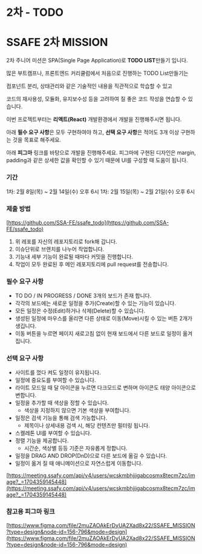# 2차 - TODO

# SSAFE 2차 MISSION

2차 주니어 미션은 SPA(Single Page Application)로 **TODO LIST**만들기 입니다.

많은 부트캠프나, 프론트엔드 커리큘럼에서 처음으로 진행하는 TODO List만들기는

컴포넌트 분리, 상태관리와 같은 기술적인 내용을 직관적으로 학습할 수 있고

코드의 재사용성, 모듈화, 유지보수성 등을 고려하여 질 좋은 코드 작성을 연습할 수 있습니다.

이번 프로젝트부터는 **리액트(React)** 개발환경에서 개발을 진행해주시면 됩니다. 

아래 **필수 요구 사항**은 모두 구현하여야 하고, **선택 요구 사항**은 적어도 3개 이상 구현하는 것을 목표로 해주세요.

아래 **피그마** 링크를 바탕으로 개발을 진행해주세요. 피그마에 구현된 디자인은 margin, padding과 같은 상세한 값을 확인할 수 있기 때문에 UI를 구성할 때 도움이 됩니다. 

### 기간

1차: 2월 8일(목) ~ 2월 14일(수) 오후 6시
1차: 2월 15일(목) ~ 2월 21일(수) 오후 6시

### 제출 방법

[https://github.com/SSA-FE/ssafe_todo](https://github.com/SSA-FE/ssafe_todo)

1. 위 레포를 자신의 레포지토리로 fork해 갑니다.
2. 이슈단위로 브랜치를 나누어 작업합니다.
3. 기능내 세부 기능이 완료될 때마다 커밋을 진행합니다.
4. 작업이 모두 완료된 후 메인 레포지토리에 pull request를 전송합니다.

### 필수 요구 사항

- TO DO / IN PROGRESS / DONE 3개의 보드가 존재 합니다.
- 각각의 보드에는 새로운 일정을 추가(Create)할 수 있는 기능이 있습니다.
- 모든 일정은 수정(Edit)하거나 삭제(Delete)할 수 있습니다.
- 생성된 일정에 마우스를 올리면 다른 상태로 이동(Move)시킬 수 있는 버튼 2개가 생깁니다.
- 이동 버튼을 누르면 페이지 새로고침 없이 현재 보드에서 다른 보드로 일정이 옮겨집니다.

### 선택 요구 사항

- 사이트를 껐다 켜도 일정이 유지됩니다.
- 일정에 중요도를 부여할 수 있습니다.
- 라이트 모드일 때 달 아이콘을 누르면 다크모드로 변하며 아이콘도 태양 아이콘으로 변합니다.
- 일정을 추가할 때 색상을 정할 수 있습니다.
    - 색상을 지정하지 않으면 기본 색상을 부여합니다.
- 일정은 검색 기능을 통해 검색 가능합니다.
    - 제목이나 상세내용 검색 시, 해당 컨텐츠만 필터링 됩니다.
- 스켈레톤 UI를 부여할 수 있습니다.
- 정렬 기능을 제공합니다.
    - 시간순, 색상별 등등 기준은 자유롭게 정합니다.
- 일정을 DRAG AND DROP(DnD)으로 다른 보드에 옮길 수 있습니다.
- 일정이 옮겨 질 때 애니메이션으로 자연스럽게 이동합니다.

[https://meeting.ssafy.com/api/v4/users/wcskmbhjiigabcosmx8tecm7zc/image?_=1704359145448](https://meeting.ssafy.com/api/v4/users/wcskmbhjiigabcosmx8tecm7zc/image?_=1704359145448)

### 참고용 피그마 링크

[https://www.figma.com/file/2muZAOAkErDyUA2Xad8x22/SSAFE_MISSION?type=design&node-id=156-796&mode=design](https://www.figma.com/file/2muZAOAkErDyUA2Xad8x22/SSAFE_MISSION?type=design&node-id=156-796&mode=design)
